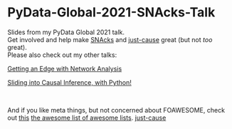 # PyData-Global-2021-SNAcks-Talk

Slides from my PyData Global 2021 talk. 
<br>
Get involved and help make [SNAcks](https://github.com/alonnir/snacks) and [just-cause](https://github.com/alonnir/just-cause) great (but not _too_ great).
<br>
Please also check out my other talks:

[Getting an Edge with Network Analysis](https://github.com/alonnir/PyCon-US-2021-Talk)


[Sliding into Causal Inference, with Python!](https://github.com/alonnir/EuroPython-2021-Talk)


<br>

And if you like meta things, but not concerned about FOAWESOME, check out [this](https://github.com/sindresorhus/awesome) [the awesome list of awesome lists](https://github.com/sindresorhus/awesome). [just-cause](https://github.com/alonnir/just-cause)
